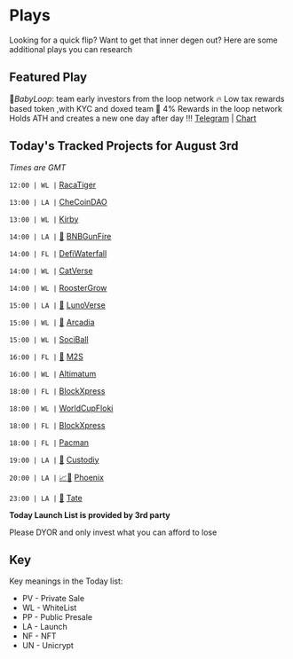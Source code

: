 
# Plays

Looking for a quick flip? Want to get that inner degen out? Here are some additional plays you can research

## Featured Play

👶*BabyLoop*: team early investors from the loop network 🔥
Low tax rewards based token ,with KYC and doxed team 👀 4% Rewards in the loop network Holds ATH and creates a new one day after day !!! 
[Telegram](https://t.me/Baby_LoopBSC) | [Chart](https://app.nexuscrypto.com/token/bsc/0xec13736ffb2a50f3a4817e5797c8a8a777a147cb)

## Today's Tracked Projects for August 3rd
_Times are GMT_

`12:00 | WL |`  [RacaTiger](https://t.me/RacaTiger_official)

`13:00 | LA |`  [CheCoinDAO](https://t.me/CheCoinRevolution)

`13:00 | WL |`  [Kirby](https://t.me/KirbyEN)

`14:00 | LA |` [📲](https://gempad.app/presale/0x321200cc0B39a298BfE8f7FFeF03be9E460969B4?chainId=56) [BNBGunFire](https://t.me/BNBGunFire)

`14:00 | FL |`  [DefiWaterfall](https://t.me/defi_waterfall)

`14:00 | WL |`  [CatVerse](http://t.me/CatVerse_Portal)

`14:00 | WL |`  [RoosterGrow](https://t.me/Rooster_Grow_Official)

`15:00 | LA |` [📲](https://www.pinksale.finance/launchpad/0x77ee268416EC5f2Dd9Bb6Fd13a64Ba21A7eedd42?chain=BSC) [LunoVerse](https://t.me/Lunoverse)

`15:00 | WL |` [📲](https://gempad.app/presale/0x710AC65841dDf748BBf4dC58e7C97AcdCa2Ea3A7?chainId=56) [Arcadia](https://t.me/ArcadiaP2E)

`15:00 | WL |`  [SociBall](https://t.me/SociBallOfficial)

`16:00 | FL |` [📲](https://www.pinksale.finance/launchpad/0x7637cACB972C60657fF7a7990E1a386670b4d166?chain=BSC) [M2S](https://t.me/m2snetwork)

`16:00 | WL |`  [Altimatum](https://t.me/AltimatumPortal)

`18:00 | FL |`  [BlockXpress](https://t.me/BlockXpress)

`18:00 | WL |`  [WorldCupFloki](https://t.me/WorldCupFloki)

`18:00 | FL |`  [BlockXpress](https://t.me/BlockXpress)

`18:00 | FL |`  [Pacman](https://t.me/PACMAN_META)

`19:00 | LA |` [📲](https://www.pinksale.finance/launchpad/0xf47cccd90dc7eaf5c7da8e2784319c5181f3bffe?chain=BSC) [Custodiy](https://t.me/custodiy_international)

`20:00 | LA |` [📈](https://app.nexuscrypto.com/token/bsc/0xbe93af2d00288f7e1e9056a6d069d1bb3c460cc7)[📲](https://gempad.app/presale/0x176aF472B6D29b273F56234869B143Be9D538E35?chainId=56) [Phoenix](https://t.me/PhoenixOfficialBsc)

`23:00 | LA |` [📲](https://www.pinksale.finance/launchpad/0xBa56867d34fbF95B21a45a1Bfb93F80742447E38?chain=BSC) [Tate](https://t.me/TateTokenBSC)


**Today Launch List is provided by 3rd party**

Please DYOR and only invest what you can afford to lose

## Key
Key meanings in the Today list:

- PV - Private Sale
- WL - WhiteList
- PP - Public Presale
- LA - Launch
- NF - NFT
- UN - Unicrypt